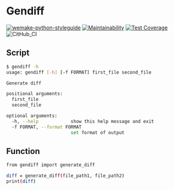 # Gendiff

[![wemake-python-styleguide](https://img.shields.io/badge/style-wemake-000000.svg)](https://github.com/wemake-services/wemake-python-styleguide)
[![Maintainability](https://api.codeclimate.com/v1/badges/819fe1aa42985a7b2dc5/maintainability)](https://codeclimate.com/github/AABur/python-project-lvl2/maintainability)
[![Test Coverage](https://api.codeclimate.com/v1/badges/819fe1aa42985a7b2dc5/test_coverage)](https://codeclimate.com/github/AABur/python-project-lvl2/test_coverage)
![CitHub_CI](https://github.com/AABur/python-project-lvl2/workflows/CH_CI/badge.svg)

## Script

```bash
$ gendiff -h
usage: gendiff [-h] [-f FORMAT] first_file second_file

Generate diff

positional arguments:
  first_file
  second_file

optional arguments:
  -h, --help            show this help message and exit
  -f FORMAT, --format FORMAT
                        set format of output
```

## Function

```bash
from gendiff import generate_diff

diff = generate_diff(file_path1, file_path2)
print(diff)
```
